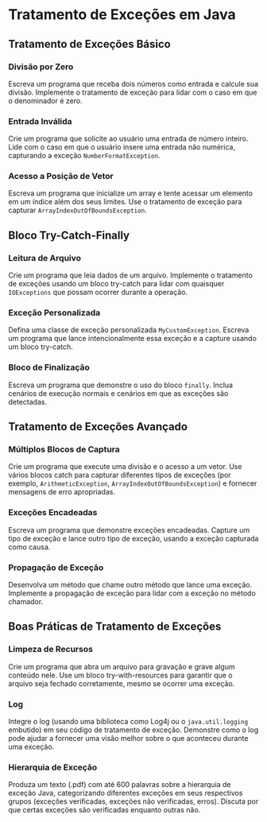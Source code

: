 # Tratamento de Exceções em Java

## Tratamento de Exceções Básico

### Divisão por Zero
Escreva um programa que receba dois números como entrada e calcule sua divisão. Implemente o tratamento de exceção para lidar com o caso em que o denominador é zero.

### Entrada Inválida
Crie um programa que solicite ao usuário uma entrada de número inteiro. Lide com o caso em que o usuário insere uma entrada não numérica, capturando a exceção `NumberFormatException`.

### Acesso a Posição de Vetor
Escreva um programa que inicialize um array e tente acessar um elemento em um índice além dos seus limites. Use o tratamento de exceção para capturar `ArrayIndexOutOfBoundsException`.

## Bloco Try-Catch-Finally

### Leitura de Arquivo
Crie um programa que leia dados de um arquivo. Implemente o tratamento de exceções usando um bloco try-catch para lidar com quaisquer `IOExceptions` que possam ocorrer durante a operação.

### Exceção Personalizada
Defina uma classe de exceção personalizada `MyCustomException`. Escreva um programa que lance intencionalmente essa exceção e a capture usando um bloco try-catch.

### Bloco de Finalização
Escreva um programa que demonstre o uso do  bloco `finally`. Inclua cenários de execução normais e cenários em que as exceções são detectadas.

## Tratamento de Exceções Avançado

### Múltiplos Blocos de Captura
Crie um programa que execute uma divisão e o acesso a um vetor. Use vários blocos catch para capturar diferentes tipos de exceções (por exemplo, `ArithmeticException`, `ArrayIndexOutOfBoundsException`) e fornecer mensagens de erro apropriadas.

### Exceções Encadeadas
Escreva um programa que demonstre exceções encadeadas. Capture um tipo de exceção e lance outro tipo de exceção, usando a exceção capturada como causa.

### Propagação de Exceção
Desenvolva um método que chame outro método que lance uma exceção. Implemente a propagação de exceção para lidar com a exceção no método chamador.

## Boas Práticas de Tratamento de Exceções

### Limpeza de Recursos
Crie um programa que abra um arquivo para gravação e grave algum conteúdo nele. Use um bloco try-with-resources para garantir que o arquivo seja fechado corretamente, mesmo se ocorrer uma exceção.

### Log
Integre o log (usando uma biblioteca como Log4j ou o `java.util.logging` embutido) em seu código de tratamento de exceção. Demonstre como o log pode ajudar a fornecer uma visão melhor sobre o que aconteceu durante uma exceção.

### Hierarquia de Exceção
Produza um texto (.pdf) com até 600 palavras sobre a hierarquia de exceção Java, categorizando diferentes exceções em seus respectivos grupos (exceções verificadas, exceções não verificadas, erros). Discuta por que certas exceções são verificadas enquanto outras não.
